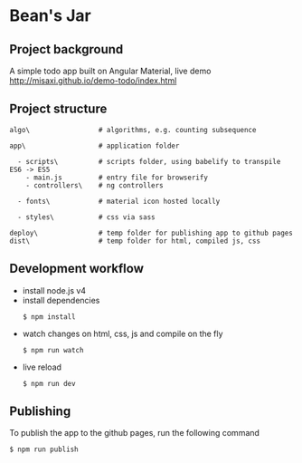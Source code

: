 # Bean's Jar

## Project background
A simple todo app built on Angular Material, live demo http://misaxi.github.io/demo-todo/index.html

## Project structure
```
algo\                 # algorithms, e.g. counting subsequence

app\                  # application folder

  - scripts\          # scripts folder, using babelify to transpile ES6 -> ES5
    - main.js         # entry file for browserify
    - controllers\    # ng controllers

  - fonts\            # material icon hosted locally

  - styles\           # css via sass

deploy\               # temp folder for publishing app to github pages
dist\                 # temp folder for html, compiled js, css
```

## Development workflow
- install node.js v4
- install dependencies
  ```
  $ npm install
  ```
- watch changes on html, css, js and compile on the fly
  ```
  $ npm run watch
  ```
- live reload
  ```
  $ npm run dev
  ```

## Publishing
To publish the app to the github pages, run the following command
```
$ npm run publish
```
